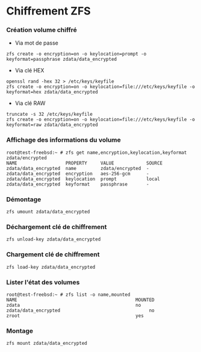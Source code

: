 Chiffrement ZFS
===

### Création volume chiffré
- Via mot de passe
```shell
zfs create -o encryption=on -o keylocation=prompt -o keyformat=passphrase zdata/data_encrypted
```
- Via clé HEX
```shell
openssl rand -hex 32 > /etc/keys/keyfile
zfs create -o encryption=on -o keylocation=file:///etc/keys/keyfile -o keyformat=hex zdata/data_encrypted
```
- Via clé RAW
```shell
truncate -s 32 /etc/keys/keyfile
zfs create -o encryption=on -o keylocation=file:///etc/keys/keyfile -o keyformat=raw zdata/data_encrypted
```

### Affichage des informations du volume
```shell
root@test-freebsd:~ # zfs get name,encryption,keylocation,keyformat zdata/encrypted
NAME                  PROPERTY     VALUE            SOURCE
zdata/data_encrypted  name         zdata/encrypted  -
zdata/data_encrypted  encryption   aes-256-gcm      -
zdata/data_encrypted  keylocation  prompt           local
zdata/data_encrypted  keyformat    passphrase       -
```

### Démontage
```
zfs umount zdata/data_encrypted
```

### Déchargement clé de chiffrement
```shell
zfs unload-key zdata/data_encrypted
```

### Chargement clé de chiffrement
```shell
zfs load-key zdata/data_encrypted
```

### Lister l'état des volumes
```shell
root@test-freebsd:~ # zfs list -o name,mounted
NAME                                            MOUNTED
zdata                                           no
zdata/data_encrypted                                 no
zroot                                           yes
```

### Montage
```shell
zfs mount zdata/data_encrypted
```